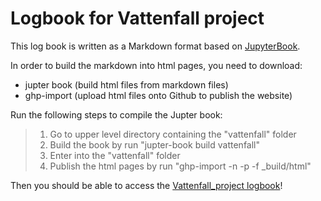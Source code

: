 # Logbook for Vattenfall project

This log book is written as a Markdown format based on [JupyterBook](https://jupyterbook.org/start/your-first-book.html).

In order to build the markdown into html pages, you need to download:
- jupter book (build html files from markdown files)
- ghp-import  (upload html files onto Github to publish the website)

Run the following steps to compile the Jupter book:

> 1. Go to upper level directory containing the "vattenfall" folder
> 2. Build the book by run "jupter-book build vattenfall"
> 3. Enter into the "vattenfall" folder
> 4. Publish the html pages by run "ghp-import -n -p -f _build/html"

Then you should be able to access the [Vattenfall_project logbook](https://wengangmao.github.io/vattenfall/contents/home.html)!